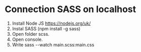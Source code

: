 # Connection SASS on localhost

1. Install Node JS https://nodejs.org/uk/
2. Instal SASS (npm install -g sass)
3. Open folder scss.
4. Open console.
5. Write sass --watch main.scss:main.css
